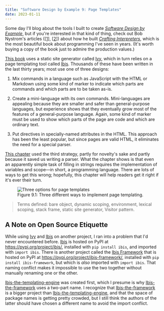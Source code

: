 ```yaml
---
title: "Software Design by Example 9: Page Templates"
date: 2023-01-11
---
```


Some day I'll blog about the tools I built to create [*Software Design by Example*][sdxjs],
but if you're interested in that kind of thing,
check out Bob Nystrom's articles ([[1][crafting_1]], [[2][crafting_2]])
about how he built [*Crafting Interpreters*][crafting],
which is the most beautiful book about programming I've seen in years.
(It's worth buying a copy of the book just to admire the production values.)

[This book][sdxjs] uses a static site generator called [Ivy][ivy],
which in turn relies on a page templating tool called [Ibis][ibis].
Thousands of these have been written in the last thirty years;
most use one of three designs:

1.  Mix commands in a language such as JavaScript with the HTML or Markdown
    using some kind of marker to indicate which parts are commands
    and which parts are to be taken as-is.

2.  Create a mini-language with its own commands.
    Mini-languages are appealing because they are smaller and safer than general-purpose languages,
    but experience shows that they eventually grow
    most of the features of a general-purpose language.
    Again, some kind of marker must be used to show
    which parts of the page are code and which are ordinary text.

3.  Put directives in specially-named attributes in the HTML.
    This approach has been the least popular,
    but since pages are valid HTML,
    it eliminates the need for a special parser.

[This chapter][sdxjs_templates] used the third strategy,
partly for novelty's sake and partly because it saved us writing a parser.
What the chapter shows is that even an apparently simple task of filling in strings
requires the implementation of variables and scope—in short,
a programming language.
There are lots of ways to get this wrong;
hopefully,
this chapter will help readers get it right if it's ever their turn.

<figure id="page-templates-options" class="center">
  <img src="@root/sdxjs/page-templates/options.svg" alt="Three options for page templates" class="centered">
  <figcaption>Figure 9.1: Three different ways to implement page templating.</figcaption>
</figure>

> Terms defined: bare object, dynamic scoping, environment, lexical scoping, stack frame, static site generator, Visitor pattern.

## A Note on Open Source Etiquette

While using [Ivy][ivy] and [Ibis][ibis] on another project,
I ran into a problem that I'd never encountered before.
[Ibis][ibis] is hosted on PyPI at <https://pypi.org/project/ibis/>,
installed with `pip install ibis`,
and imported with `import ibis`.
There is another project called the [Ibis Framework][ibis_framework]
that is hosted on PyPI at <https://pypi.org/project/ibis-framework/>,
installed with `pip install ibis-framework`,
but which is *also* imported with `import ibis`.
That naming conflict makes it impossible to use the two together
without manually renaming one or the other.

[Ibis-the-templating-engine][ibis] was created first,
which I presume is why [Ibis-the-framework][ibis_framework] uses a two-part name.
I recognize that [Ibis-the-framework][ibis_framework] is a bigger project
than [Ibis-the-templating-engine][ibis],
and that the space of package names is getting pretty crowded,
but I still think the authors of the latter should have chosen a different name
to avoid the import conflict.

[crafting]: https://craftinginterpreters.com/
[crafting_1]: http://journal.stuffwithstuff.com/2020/04/05/crafting-crafting-interpreters/
[crafting_2]: http://journal.stuffwithstuff.com/2021/07/29/640-pages-in-15-months/
[ibis]: http://www.dmulholl.com/docs/ibis/master/
[ibis_framework]: https://ibis-project.org/
[ivy]: https://www.dmulholl.com/docs/ivy/dev/
[sdxjs]: @root/sdxjs/
[sdxjs_templates]: @root/sdxjs/page-templates/

